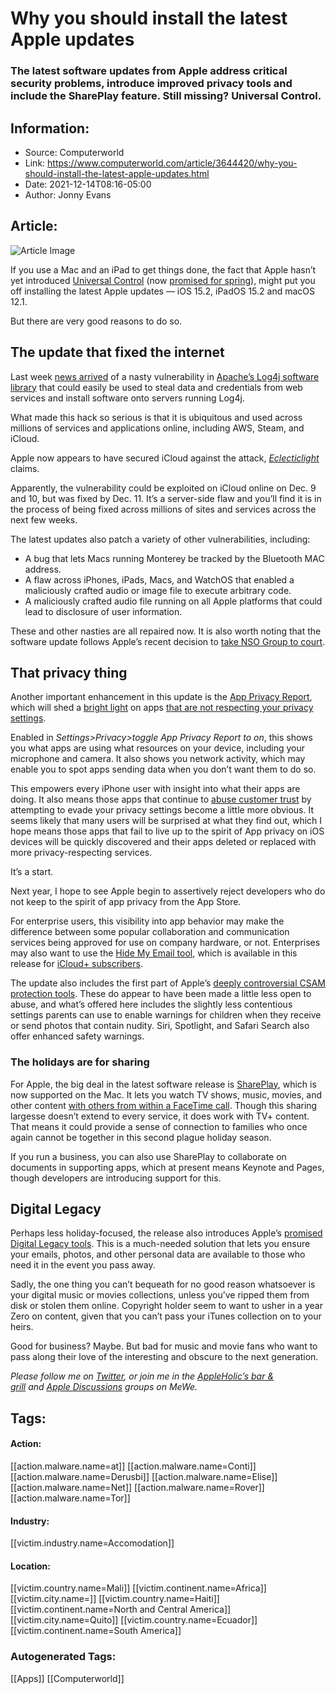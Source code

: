 # Why you should install the latest Apple updates
### The latest software updates from Apple address critical security problems, introduce improved privacy tools and include the SharePlay feature. Still missing? Universal Control.

## Information:
+ Source: Computerworld
+ Link: https://www.computerworld.com/article/3644420/why-you-should-install-the-latest-apple-updates.html
+ Date: 2021-12-14T08:16-05:00
+ Author: Jonny Evans


## Article:
![Article Image](https://images.idgesg.net/images/idge/imported/imageapi/2021/08/18/11/wwdc21-shareplay-100899671-large.jpg?auto=webp&quality=85,70)

If you use a Mac and an iPad to get things done, the fact that Apple hasn’t yet introduced [Universal Control](https://www.computerworld.com/article/3620945/wwdc-universal-control-on-the-mac-and-ipad-explained.html) (now [promised for spring](https://apple.sjv.io/c/321564/435031/7613?subid1=US-011-3644420-000-000000-web&u=https://www.apple.com/macos/monterey/)), might put you off installing the latest Apple updates — iOS 15.2, iPadOS 15.2 and macOS 12.1.

But there are very good reasons to do so.

**The update that fixed the internet**
--------------------------------------

Last week [news arrived](https://www.lunasec.io/docs/blog/log4j-zero-day/) of a nasty vulnerability in [Apache’s Log4j software library](https://logging.apache.org/log4j/2.x/security.html) that could easily be used to steal data and credentials from web services and install software onto servers running Log4j.

What made this hack so serious is that it is ubiquitous and used across millions of services and applications online, including AWS, Steam, and iCloud.

Apple now appears to have secured iCloud against the attack, *[Eclecticlight](https://eclecticlight.co/2021/12/12/last-week-on-my-mac-when-the-internet-caught-fire/comment-page-1/)* claims.

Apparently, the vulnerability could be exploited on iCloud online on Dec. 9 and 10, but was fixed by Dec. 11. It’s a server-side flaw and you’ll find it is in the process of being fixed across millions of sites and services across the next few weeks.

The latest updates also patch a variety of other vulnerabilities, including:

* A bug that lets Macs running Monterey be tracked by the Bluetooth MAC address.
* A flaw across iPhones, iPads, Macs, and WatchOS that enabled a maliciously crafted audio or image file to execute arbitrary code.
* A maliciously crafted audio file running on all Apple platforms that could lead to disclosure of user information.

These and other nasties are all repaired now. It is also worth noting that the software update follows Apple’s recent decision to [take NSO Group to court](https://www.computerworld.com/article/3641261/apple-pulls-no-punches-in-lawsuit-against-amoral-nso-group.html).

**That privacy thing**
----------------------

Another important enhancement in this update is the [App Privacy Report](https://www.applemust.com/here-is-what-developers-must-share-in-apples-app-privacy-labels/), which will shed a [bright light](https://support.apple.com/en-us/HT212958) on apps [that are not respecting your privacy settings](https://www.computerworld.com/article/3644428/apple-should-enforce-the-app-store-privacy-promise.html).

Enabled in *Settings>Privacy>toggle App Privacy Report to on*, this shows you what apps are using what resources on your device, including your microphone and camera. It also shows you network activity, which may enable you to spot apps sending data when you don’t want them to do so.

This empowers every iPhone user with insight into what their apps are doing. It also means those apps that continue to [abuse customer trust](https://www.computerworld.com/article/3644428/apple-should-enforce-the-app-store-privacy-promise.html) by attempting to evade your privacy settings become a little more obvious. It seems likely that many users will be surprised at what they find out, which I hope means those apps that fail to live up to the spirit of App privacy on iOS devices will be quickly discovered and their apps deleted or replaced with more privacy-respecting services.

It’s a start.

Next year, I hope to see Apple begin to assertively reject developers who do not keep to the spirit of app privacy from the App Store.

For enterprise users, this visibility into app behavior may make the difference between some popular collaboration and communication services being approved for use on company hardware, or not. Enterprises may also want to use the [Hide My Email tool](https://www.applemust.com/how-to-use-hide-my-email-in-icloud/), which is available in this release for [iCloud+ subscribers](https://www.computerworld.com/article/3634029/what-is-icloud-and-why-should-you-use-it.html).

The update also includes the first part of Apple’s [deeply controversial CSAM protection tools](https://www.computerworld.com/article/3629434/apples-botched-csam-plan-shows-need-for-digital-rights.html). These do appear to have been made a little less open to abuse, and what’s offered here includes the slightly less contentious settings parents can use to enable warnings for children when they receive or send photos that contain nudity. Siri, Spotlight, and Safari Search also offer enhanced safety warnings.

### **The holidays are for sharing**

For Apple, the big deal in the latest software release is [SharePlay](https://www.computerworld.com/article/3622279/apples-shareplay-vision-too-little-too-late.html), which is now supported on the Mac. It lets you watch TV shows, music, movies, and other content [with others from within a FaceTime call](https://www.applemust.com/how-shareplay-works-on-apples-iphones-ipads-and-apple-tv/). Though this sharing largesse doesn’t extend to every service, it does work with TV+ content. That means it could provide a sense of connection to families who once again cannot be together in this second plague holiday season.

If you run a business, you can also use SharePlay to collaborate on documents in supporting apps, which at present means Keynote and Pages, though developers are introducing support for this.

**Digital Legacy**
------------------

Perhaps less holiday-focused, the release also introduces Apple’s [promised Digital Legacy tools](https://www.applemust.com/what-is-apples-digital-legacy-and-how-do-you-use-it/). This is a much-needed solution that lets you ensure your emails, photos, and other personal data are available to those who need it in the event you pass away.

Sadly, the one thing you can’t bequeath for no good reason whatsoever is your digital music or movies collections, unless you’ve ripped them from disk or stolen them online. Copyright holder seem to want to usher in a year Zero on content, given that you can’t pass your iTunes collection on to your heirs.

Good for business? Maybe. But bad for music and movie fans who want to pass along their love of the interesting and obscure to the next generation.

*Please follow me on [Twitter](https://twitter.com/jonnyevans_cw), or join me in the [AppleHolic’s bar & grill](https://mewe.com/join/appleholics_bar_and_grill) and [Apple Discussions](https://mewe.com/join/apple_discussions) groups on MeWe.*





## Tags:

#### Action:
[[action.malware.name=at]] [[action.malware.name=Conti]] [[action.malware.name=Derusbi]] [[action.malware.name=Elise]] [[action.malware.name=Net]] [[action.malware.name=Rover]] [[action.malware.name=Tor]]

#### Industry:
[[victim.industry.name=Accomodation]]

#### Location:
[[victim.country.name=Mali]] [[victim.continent.name=Africa]] [[victim.city.name=]] [[victim.country.name=Haiti]] [[victim.continent.name=North and Central America]] [[victim.city.name=Quito]] [[victim.country.name=Ecuador]] [[victim.continent.name=South America]]

### Autogenerated Tags:
[[Apps]] [[Computerworld]]

